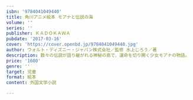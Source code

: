 ```yaml
---
isbn: '9784041049440'
title: 角川アニメ絵本 モアナと伝説の海
volume: ''
series: ''
publisher: ＫＡＤＯＫＡＷＡ
pubdate: '2017-03-16'
cover: 'https://cover.openbd.jp/9784041049440.jpg'
author: ウォルト・ディズニー・ジャパン株式会社／監修 水上じろう／著
description: 数々の伝説が語り継がれる神秘の島で、運命を切り開く少女モアナの物語。
price: '1600'
genre: ''
target: 児童
format: 絵本
content: 外国文学小説

---
```

